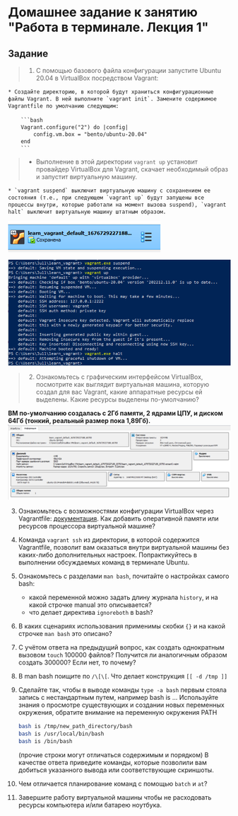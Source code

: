 # Домашнее задание к занятию "Работа в терминале. Лекция 1"


## Задание

>1. С помощью базового файла конфигурации запустите Ubuntu 20.04 в VirtualBox посредством Vagrant:

	* Создайте директорию, в которой будут храниться конфигурационные файлы Vagrant. В ней выполните `vagrant init`. Замените содержимое Vagrantfile по умолчанию следующим:

		```bash
		Vagrant.configure("2") do |config|
			config.vm.box = "bento/ubuntu-20.04"
		end
		```

>	* Выполнение в этой директории `vagrant up` установит провайдер VirtualBox для Vagrant, скачает необходимый образ и запустит виртуальную машину.

	* `vagrant suspend` выключит виртуальную машину с сохранением ее состояния (т.е., при следующем `vagrant up` будут запущены все процессы внутри, которые работали на момент вызова suspend), `vagrant halt` выключит виртуальную машину штатным образом.

![Скрин](https://github.com/Jlljully/devops_netology2/blob/main/Screenshot_8.png "Suspended")

![Скрин](https://github.com/Jlljully/devops_netology2/blob/main/Screenshot_9.png "Suspended")

>2. Ознакомьтесь с графическим интерфейсом VirtualBox, посмотрите как выглядит виртуальная машина, которую создал для вас Vagrant, какие аппаратные ресурсы ей выделены. Какие ресурсы выделены по-умолчанию?

**ВМ по-умолчанию создалась с 2Гб памяти, 2 ядрами ЦПУ, и диском 64Гб (тонкий, реальный размер пока 1,89Гб).**
![Скрин](https://github.com/Jlljully/devops_netology2/blob/main/Screenshot_10.png "Ресурсы")

3. Ознакомьтесь с возможностями конфигурации VirtualBox через Vagrantfile: [документация](https://www.vagrantup.com/docs/providers/virtualbox/configuration.html). Как добавить оперативной памяти или ресурсов процессора виртуальной машине?


4. Команда `vagrant ssh` из директории, в которой содержится Vagrantfile, позволит вам оказаться внутри виртуальной машины без каких-либо дополнительных настроек. Попрактикуйтесь в выполнении обсуждаемых команд в терминале Ubuntu.

5. Ознакомьтесь с разделами `man bash`, почитайте о настройках самого bash:
    * какой переменной можно задать длину журнала `history`, и на какой строчке manual это описывается?
    * что делает директива `ignoreboth` в bash?
6. В каких сценариях использования применимы скобки `{}` и на какой строчке `man bash` это описано?
7. С учётом ответа на предыдущий вопрос, как создать однократным вызовом `touch` 100000 файлов? Получится ли аналогичным образом создать 300000? Если нет, то почему?
8. В man bash поищите по `/\[\[`. Что делает конструкция `[[ -d /tmp ]]`
9. Сделайте так, чтобы в выводе команды `type -a bash` первым стояла запись с нестандартным путем, например bash is ... 
Используйте знания о просмотре существующих и создании новых переменных окружения, обратите внимание на переменную окружения PATH 

	```bash
	bash is /tmp/new_path_directory/bash
	bash is /usr/local/bin/bash
	bash is /bin/bash
	```

	(прочие строки могут отличаться содержимым и порядком)
    В качестве ответа приведите команды, которые позволили вам добиться указанного вывода или соответствующие скриншоты.

10. Чем отличается планирование команд с помощью `batch` и `at`?

11. Завершите работу виртуальной машины чтобы не расходовать ресурсы компьютера и/или батарею ноутбука.
